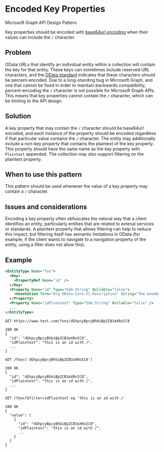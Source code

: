 # Encoded Key Properties

Microsoft Graph API Design Pattern

Key properties should be encoded with [base64url encoding](https://datatracker.ietf.org/doc/html/rfc4648#section-5) when their values can include the `/` character. 


## Problem

OData URLs that identify an individual entity within a collection will contain the key for that entity.
These keys can sometimes include reserved URL characters, and the [OData standard](https://docs.oasis-open.org/odata/odata/v4.01/odata-v4.01-part2-url-conventions.html#sec_URLParsing) indicates that these characters should be percent-encoded. 
Due to a long-standing bug in Microsoft Graph, and one that cannot be fixed in order to maintain backwards compatibility, percent-encoding the `/` character is not possible for Microsoft Graph APIs.
This means that key properties cannot contain the `/` character, which can be limiting to the API design.

## Solution

A key property that may contain the `/` character should be base64url encoded, and each instance of the property should be encoded regardless if that particular value contains the `/` character.
The entity may additionally include a non-key property that contains the plaintext of the key property.
This property should have the same name as the key property with `Plaintext` appended. 
The collection may also support filtering on the plaintext property.

## When to use this pattern

This pattern should be used whenever the value of a key property may contain a `/` character.

## Issues and considerations

Encoding a key property often obfuscates the natural way that a client identifies an entity, particularly entities that are related to extenal services or standards.
A plaintext property that allows filtering can help to reduce this impact, but filtering itself has semantic limitations in OData (for example, if the client wants to navigate to a navigation property of the entity, using a filter does not allow this).

## Example

```xml
<EntityType Name="foo">
  <Key>
    <PropertyRef Name="id" />
  </Key>
  <Property Name="id" Type="Edm.String" Nullable="false">
    <Annotation Term="Org.OData.Core.V1.Description" String="The base64url encoding of the idPlaintext property" />
  </Property>
  <Property Name="idPlaintext" Type="Edm.String" Nullable="false" />
  ...
</EntityType>
```
```http
GET https://www.test.com/foos/dGhpcyBpcyBhbiBpZCB3aXRoIC8

200 OK
{
  "id": "dGhpcyBpcyBhbiBpZCB3aXRoIC8",
  "idPlaintext": "this is an id with /",
  ...
}
```
```http
GET /foos('dGhpcyBpcyBhbiBpZCB3aXRoIC8')

200 OK
{
  "id": "dGhpcyBpcyBhbiBpZCB3aXRoIC8",
  "idPlaintext": "this is an id with /",
  ...
}
```
```http
GET /foos?$filter=idPlaintext eq 'this is an id with /'

200 OK
{
  "value": [
    {
      "id": "dGhpcyBpcyBhbiBpZCB3aXRoIC8",
      "idPlaintext": "this is an id with /",
      ...
    }
  ]
}
```
